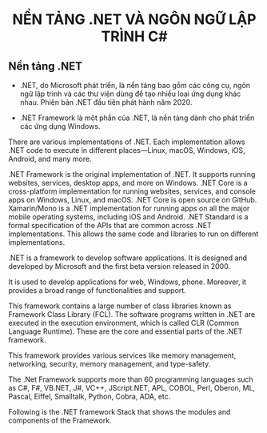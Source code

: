 <h1 align="center"> 
NỀN TẢNG .NET VÀ NGÔN NGỮ LẬP TRÌNH C#
</h1>

## Nền tảng .NET

- .NET, do Microsoft phát triển, là nền tảng bao gồm các công cụ, ngôn ngữ lập trình và các thư viện dùng để tạo nhiều loại ứng dụng khác nhau. Phiên bản .NET đầu tiên phát hành năm 2020. 

- .NET Framework là một phần của .NET, là nền tảng dành cho phát triển các ứng dụng Windows.




There are various implementations of .NET. Each implementation allows .NET code to execute in different places—Linux, macOS, Windows, iOS, Android, and many more.

.NET Framework is the original implementation of .NET. It supports running websites, services, desktop apps, and more on Windows.
.NET Core is a cross-platform implementation for running websites, services, and console apps on Windows, Linux, and macOS. .NET Core is open source on GitHub.
Xamarin/Mono is a .NET implementation for running apps on all the major mobile operating systems, including iOS and Android.
.NET Standard is a formal specification of the APIs that are common across .NET implementations. This allows the same code and libraries to run on different implementations.

.NET is a framework to develop software applications. It is designed and developed by Microsoft and the first beta version released in 2000.

It is used to develop applications for web, Windows, phone. Moreover, it provides a broad range of functionalities and support.

This framework contains a large number of class libraries known as Framework Class Library (FCL). The software programs written in .NET are executed in the execution environment, which is called CLR (Common Language Runtime). These are the core and essential parts of the .NET framework.

This framework provides various services like memory management, networking, security, memory management, and type-safety.

The .Net Framework supports more than 60 programming languages such as C#, F#, VB.NET, J#, VC++, JScript.NET, APL, COBOL, Perl, Oberon, ML, Pascal, Eiffel, Smalltalk, Python, Cobra, ADA, etc.

Following is the .NET framework Stack that shows the modules and components of the Framework.
